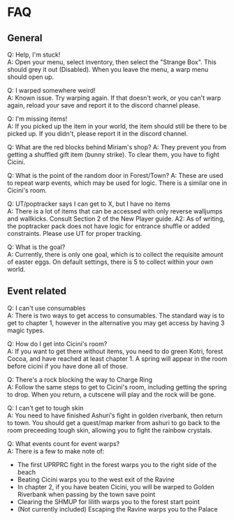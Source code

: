 # FAQ

## General

Q: Help, I'm stuck!  
A: Open your menu, select inventory, then select the "Strange Box". This should grey it out (Disabled). When you leave the menu, a warp menu should open up.

Q: I warped somewhere weird!  
A: Known issue. Try warping again. If that doesn't work, or you can't warp again, reload your save and report it to the discord channel please.

Q: I'm missing items!  
A: If you picked up the item in your world, the item should still be there to be picked up. If you didn't, please report it in the discord channel.

Q: What are the red blocks behind Miriam's shop?
A: They prevent you from getting a shuffled gift item (bunny strike). To clear them, you have to fight Cicini.

Q: What is the point of the random door in Forest/Town?
A: These are used to repeat warp events, which may be used for logic. There is a similar one in Cicini's room.

Q: UT/poptracker says I can get to X, but I have no items  
A: There is a lot of items that can be accessed with only reverse walljumps and wallkicks. Consult Section 2 of the New Player guide.
A2: As of writing, the poptracker pack does not have logic for entrance shuffle or added constraints. Please use UT for proper tracking.

Q: What is the goal?  
A: Currently, there is only one goal, which is to collect the requisite amount of easter eggs. On default settings, there is 5 to collect within your own world.

## Event related

Q: I can't use consumables  
A: There is two ways to get access to consumables. The standard way is to get to chapter 1, however in the alternative you may get access by having 3 magic types.

Q: How do I get into Cicini's room?  
A: If you want to get there without items, you need to do green Kotri, forest Cocoa, and have reached at least chapter 1. A spring will appear in the room before cicini if you have done all of those.

Q: There's a rock blocking the way to Charge Ring  
A: Follow the same steps to get to Cicini's room, including getting the spring to drop. When you return, a cutscene will play and the rock will be gone.

Q: I can't get to tough skin  
A: You need to have finished Ashuri's fight in golden riverbank, then return to town. You should get a quest/map marker from ashuri to go back to the room preceeding tough skin, allowing you to fight the rainbow crystals.

Q: What events count for event warps?  
A: There is a few to make note of:
 - The first UPRPRC fight in the forest warps you to the right side of the beach
 - Beating Cicini warps you to the west exit of the Ravine
 - In chapter 2, if you have beaten Cicini, you will be warped to Golden Riverbank when passing by the town save point
 - Clearing the SHMUP for lilith warps you to the forest start point
 - (Not currently included) Escaping the Ravine warps you to the Palace